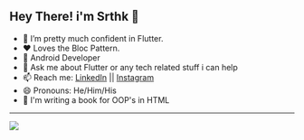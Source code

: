 ## Hey There! i'm Srthk  👋

- 🌱 I’m pretty much confident in Flutter.
- ♥️ Loves the Bloc Pattern.
- 🤔 Android Developer
- 💬 Ask me about Flutter or any tech related stuff i can help
- 📫 Reach me: [LinkedIn](https://www.linkedin.com/in/srthk-pthk-7a673a170/) || [Instagram](https://www.instagram.com/mr_insomaniac/)
- 😄 Pronouns: He/Him/His
- 🤫 I'm writing a book for OOP's in HTML
 <hr>
<img src="https://github-readme-stats.vercel.app/api?username=srthkpthk&title_color=fff&text_color=9f9f9f&bg_color=151515">

